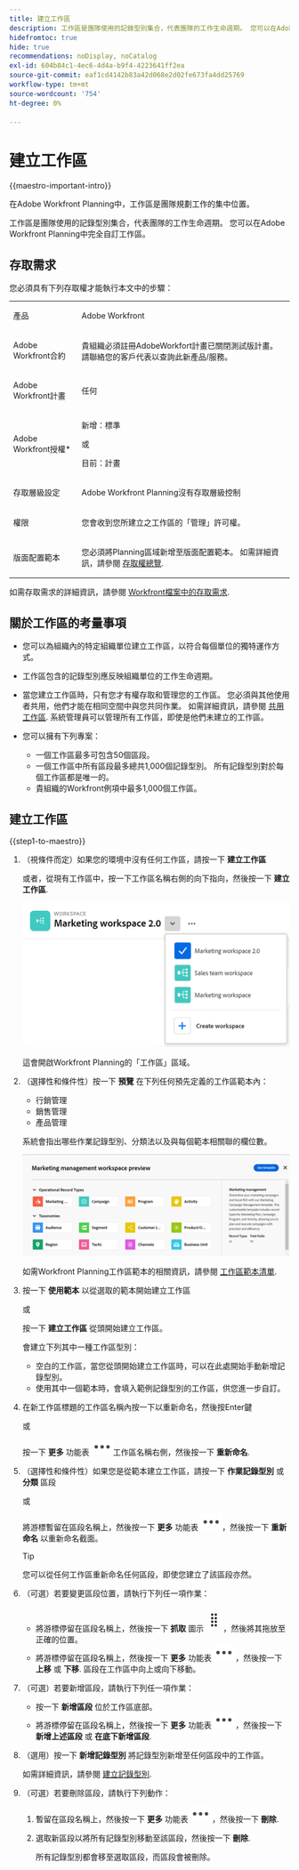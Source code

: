 ```yaml
---
title: 建立工作區
description: 工作區是團隊使用的記錄型別集合，代表團隊的工作生命週期。 您可以在Adobe Workfront Planning中完全自訂工作區。 記錄型別會依工作區中的區段組織。
hidefromtoc: true
hide: true
recommendations: noDisplay, noCatalog
exl-id: 604b84c1-4ec6-4d4a-b9f4-4223641ff2ea
source-git-commit: eaf1cd4142b83a42d068e2d02fe673fa4dd25769
workflow-type: tm+mt
source-wordcount: '754'
ht-degree: 0%

---
```


<!--udpate the metadata with real information when making this avilable in TOC and in the left nav-->

# 建立工作區

{{maestro-important-intro}}

在Adobe Workfront Planning中，工作區是團隊規劃工作的集中位置。

工作區是團隊使用的記錄型別集合，代表團隊的工作生命週期。 您可以在Adobe Workfront Planning中完全自訂工作區。

## 存取需求

您必須具有下列存取權才能執行本文中的步驟：

<table style="table-layout:auto">
 <col>
 </col>
 <col>
 </col>
 <tbody>
    <tr>
<tr>
<td>
   <p> 產品</p> </td>
   <td>
   <p> Adobe Workfront</p> </td>
  </tr>  
 <td role="rowheader"><p>Adobe Workfront合約</p></td>
   <td>
<p>貴組織必須註冊AdobeWorkfort計畫已關閉測試版計畫。 請聯絡您的客戶代表以查詢此新產品/服務。 </p>
   </td>
  </tr>
  <tr>
   <td role="rowheader"><p>Adobe Workfront計畫</p></td>
   <td>
<p>任何</p>
   </td>
  </tr>
  <tr>
   <td role="rowheader"><p>Adobe Workfront授權*</p></td>
   <td>
   <p>新增：標準</p>
   或
   <p>目前：計畫</p> 
  </td>
  </tr>

<tr>
   <td role="rowheader"><p>存取層級設定</p></td>
   <td> <p>Adobe Workfront Planning沒有存取層級控制</p>
</td>
  </tr>

<tr>
   <td role="rowheader"><p>權限</p></td>
   <td> <p>您會收到您所建立之工作區的「管理」許可權。 </p>  
</td>
  </tr>

<tr>
   <td role="rowheader"><p>版面配置範本</p></td>
   <td> <p>您必須將Planning區域新增至版面配置範本。 如需詳細資訊，請參閱 <a href="../access/access-overview.md">存取權總覽</a>. </p>  
</td>
  </tr>

</tbody>
</table>

如需存取需求的詳細資訊，請參閱 [Workfront檔案中的存取需求](/help/quicksilver/administration-and-setup/add-users/access-levels-and-object-permissions/access-level-requirements-in-documentation.md).

<!--Maybe enable this at GA - but Planning is not supposed to have Access controls in the Workfront Access Level: 
>[!NOTE]
>
>If you don't have access, ask your Workfront administrator if they set additional restrictions in your access level. For information on how a Workfront administrator can change your access level, see [Create or modify custom access levels](../administration-and-setup/add-users/configure-and-grant-access/create-modify-access-levels.md). -->

<!-- Notes to add for the table: for the "Workfront plans" row: the above is only for closed beta; when going to GA - activate the following plans:    
<p>Current plan: Prime and Ultimate</p>
<p>Legacy plan: Enterprise</p>-->

<!-- Notes for the table: for the "Workfront access" row: <p>For more information, see <a href="../../administration-and-setup/add-users/access-levels-and-object-permissions/wf-licenses.md" class="MCXref xref">Adobe Workfront licenses overview</a>.</p>-->

## 關於工作區的考量事項

* 您可以為組織內的特定組織單位建立工作區，以符合每個單位的獨特運作方式。
* 工作區包含的記錄型別應反映組織單位的工作生命週期。
* 當您建立工作區時，只有您才有權存取和管理您的工作區。 您必須與其他使用者共用，他們才能在相同空間中與您共同作業。 如需詳細資訊，請參閱 [共用工作區](/help/quicksilver/maestro/access/share-workspaces.md). 系統管理員可以管理所有工作區，即使是他們未建立的工作區。
* 您可以擁有下列專案：

   * 一個工作區最多可包含50個區段。
   * 一個工作區中所有區段最多總共1,000個記錄型別。 所有記錄型別對於每個工作區都是唯一的。 <!--this might change-->
   * 貴組織的Workfront例項中最多1,000個工作區。


## 建立工作區

{{step1-to-maestro}}

1. （視條件而定）如果您的環境中沒有任何工作區，請按一下 **建立工作區**

   或者，從現有工作區中，按一下工作區名稱右側的向下指向，然後按一下 **建立工作區**.

   ![](assets/workspace-drop-down-right-menu.png)

   這會開啟Workfront Planning的「工作區」區域。
1. （選擇性和條件性）按一下 **預覽** 在下列任何預先定義的工作區範本內：

   * 行銷管理
   * 銷售管理
   * 產品管理

   系統會指出哪些作業記錄型別、分類法以及與每個範本相關聯的欄位數。

   ![](assets/previewing-a-workspace-template.png)

   如需Workfront Planning工作區範本的相關資訊，請參閱 [工作區範本清單](../architecture/workspace-templates.md).

1. 按一下 **使用範本** 以從選取的範本開始建立工作區

   或

   按一下 **建立工作區** 從頭開始建立工作區。

   會建立下列其中一種工作區型別：

   * 空白的工作區，當您從頭開始建立工作區時，可以在此處開始手動新增記錄型別。
   * 使用其中一個範本時，會填入範例記錄型別的工作區，供您進一步自訂。

1. 在新工作區標題的工作區名稱內按一下以重新命名，然後按Enter鍵

   或

   按一下 **更多** 功能表 ![](assets/more-menu.png)工作區名稱右側，然後按一下 **重新命名**.

1. （選擇性和條件性）如果您是從範本建立工作區，請按一下 **作業記錄型別** 或 **分類** 區段

   或

   將游標暫留在區段名稱上，然後按一下 **更多** 功能表 ![](assets/more-menu.png)，然後按一下 **重新命名** 以重新命名截面。

   >[!TIP]
   >
   >您可以從任何工作區重新命名任何區段，即使您建立了該區段亦然。

1. （可選）若要變更區段位置，請執行下列任一項作業：

   * 將游標停留在區段名稱上，然後按一下 **抓取** 圖示 ![](assets/grab-icon.png)，然後將其拖放至正確的位置。
   * 將游標停留在區段名稱上，然後按一下 **更多** 功能表 ![](assets/more-menu.png)，然後按一下 **上移** 或 **下移**. 區段在工作區中向上或向下移動。

1. （可選）若要新增區段，請執行下列任一項作業：

   * 按一下 **新增區段** 位於工作區底部。
   * 將游標停留在區段名稱上，然後按一下 **更多** 功能表 ![](assets/more-menu.png)，然後按一下 **新增上述區段** 或 **在底下新增區段**.

1. （選用）按一下 **新增記錄型別** 將記錄型別新增至任何區段中的工作區。

   如需詳細資訊，請參閱 [建立記錄型別](../architecture/create-record-types.md).

1. （可選）若要刪除區段，請執行下列動作：

   1. 暫留在區段名稱上，然後按一下 **更多** 功能表 ![](assets/more-menu.png)，然後按一下 **刪除**. <!--add screen shot when UI is final?-->
   1. 選取新區段以將所有記錄型別移動至該區段，然後按一下 **刪除**. <!--check the button name; logged a bug to change it to "Delete" from "Delete section".-->

      所有記錄型別都會移至選取區段，而區段會被刪除。
